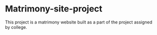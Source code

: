 # Matrimony-site-project

This project is a matrimony website built as a part of the project assigned by college.
